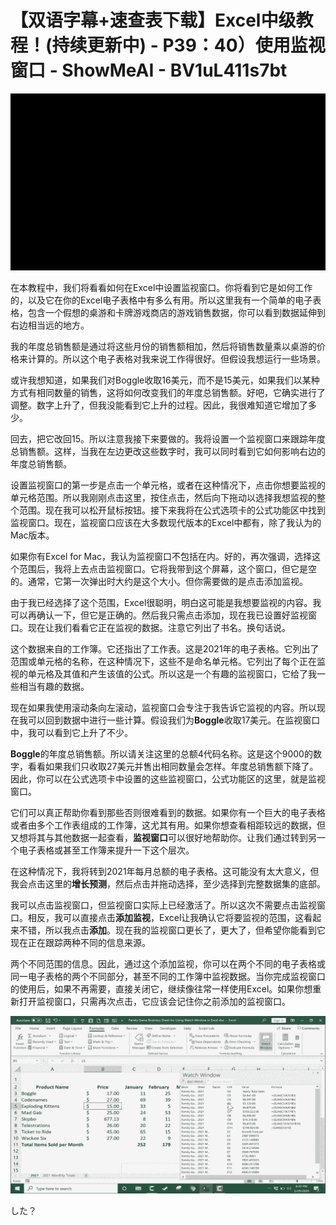 # 【双语字幕+速查表下载】Excel中级教程！(持续更新中) - P39：40）使用监视窗口 - ShowMeAI - BV1uL411s7bt

![](img/0af7264208b4978c505ea4dd2835d8d5_0.png)

在本教程中，我们将看看如何在Excel中设置监视窗口。你将看到它是如何工作的，以及它在你的Excel电子表格中有多么有用。所以这里我有一个简单的电子表格，包含一个假想的桌游和卡牌游戏商店的游戏销售数据，你可以看到数据延伸到右边相当远的地方。

我的年度总销售额是通过将这些月份的销售额相加，然后将销售数量乘以桌游的价格来计算的。所以这个电子表格对我来说工作得很好。但假设我想运行一些场景。

或许我想知道，如果我们对Boggle收取16美元，而不是15美元，如果我们以某种方式有相同数量的销售，这将如何改变我们的年度总销售额。好吧，它确实进行了调整。数字上升了，但我没能看到它上升的过程。因此，我很难知道它增加了多少。

回去，把它改回15。所以注意我接下来要做的。我将设置一个监视窗口来跟踪年度总销售额。这样，当我在左边更改这些数字时，我可以同时看到它如何影响右边的年度总销售额。

设置监视窗口的第一步是点击一个单元格，或者在这种情况下，点击你想要监视的单元格范围。所以我刚刚点击这里，按住点击，然后向下拖动以选择我想监视的整个范围。现在我可以松开鼠标按钮。接下来我将在公式选项卡的公式功能区中找到监视窗口。现在，监视窗口应该在大多数现代版本的Excel中都有，除了我认为的Mac版本。

如果你有Excel for Mac，我认为监视窗口不包括在内。好的，再次强调，选择这个范围后，我将上去点击监视窗口。它将我带到这个屏幕，这个窗口，但它是空的。通常，它第一次弹出时大约是这个大小。但你需要做的是点击添加监视。

由于我已经选择了这个范围，Excel很聪明，明白这可能是我想要监视的内容。我可以再确认一下，但它是正确的。然后我只需点击添加，现在我已设置好监视窗口。现在让我们看看它正在监视的数据。注意它列出了书名。换句话说。

这个数据来自的工作簿。它还指出了工作表。这是2021年的电子表格。它列出了范围或单元格的名称，在这种情况下，这些不是命名单元格。它列出了每个正在监视的单元格及其值和产生该值的公式。所以这是一个有趣的监视窗口，它给了我一些相当有趣的数据。

现在如果我使用滚动条向左滚动，监视窗口会专注于我告诉它监视的内容。所以现在我可以回到数据中进行一些计算。假设我们为**Boggle**收取17美元。在监视窗口中，我可以看到它上升了不少。

**Boggle**的年度总销售额。所以请关注这里的总额4代码名称。这是这个9000的数字，看看如果我们只收取27美元并售出相同数量会怎样。年度总销售额下降了。因此，你可以在公式选项卡中设置的这些监视窗口，公式功能区的这里，就是监视窗口。

它们可以真正帮助你看到那些否则很难看到的数据。如果你有一个巨大的电子表格或者由多个工作表组成的工作簿，这尤其有用。如果你想查看相距较远的数据，但又想将其与其他数据一起查看，**监视窗口**可以很好地帮助你。让我们通过转到另一个电子表格或甚至工作簿来提升一下这个层次。

在这种情况下，我将转到2021年每月总额的电子表格。这可能没有太大意义，但我会点击这里的**增长预测**，然后点击并拖动选择，至少选择到完整数据集的底部。

我可以点击监视窗口，但监视窗口实际上已经激活了。所以这次不需要点击监视窗口。相反，我可以直接点击**添加监视**，Excel让我确认它将要监视的范围，这看起来不错，所以我点击**添加**。现在我的监视窗口更长了，更大了，但希望你能看到它现在正在跟踪两种不同的信息来源。

两个不同范围的信息。因此，通过这个添加监视，你可以在两个不同的电子表格或同一电子表格的两个不同部分，甚至不同的工作簿中监视数据。当你完成监视窗口的使用后，如果不再需要，直接关闭它，继续像往常一样使用Excel。如果你想重新打开监视窗口，只需再次点击，它应该会记住你之前添加的监视窗口。

![](img/0af7264208b4978c505ea4dd2835d8d5_2.png)

した？
